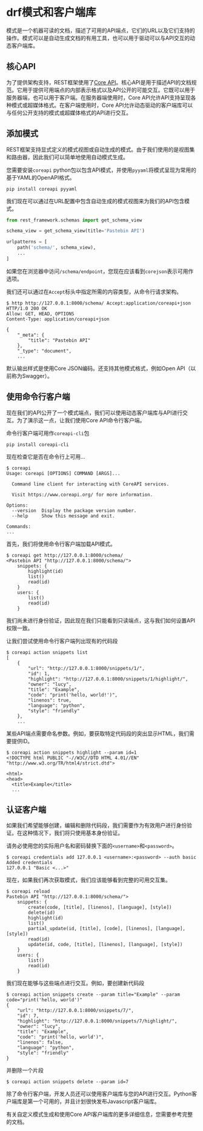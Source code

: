 # drf模式和客户端库

模式是一个机器可读的文档，描述了可用的API端点，它们的URL以及它们支持的操作。模式可以是自动生成文档的有用工具，也可以用于驱动可以与API交互的动态客户端库。

## 核心API

为了提供架构支持，REST框架使用了[Core API](https://www.coreapi.org/)。核心API是用于描述API的文档规范。它用于提供可用端点的内部表示格式以及API公开的可能交互。它既可以用于服务器端，也可以用于客户端。在服务器端使用时，Core API允许API支持呈现各种模式或超媒体格式。在客户端使用时，Core API允许动态驱动的客户端库可以与任何公开支持的模式或超媒体格式的API进行交互。

## 添加模式

REST框架支持显式定义的模式视图或自动生成的模式。由于我们使用的是视图集和路由器，因此我们可以简单地使用自动模式生成。

您需要安装`coreapi` python包以包含API模式，并使用`pyyaml`将模式呈现为常用的基于YAML的OpenAPI格式。

```
pip install coreapi pyyaml
```

我们现在可以通过在URL配置中包含自动生成的模式视图来为我们的API包含模式。

```python
from rest_framework.schemas import get_schema_view

schema_view = get_schema_view(title='Pastebin API')

urlpatterns = [
    path('schema/', schema_view),
    ...
]
```

如果您在浏览器中访问`/schema/endpoint`，您现在应该看到`corejson`表示可用作选项。

我们还可以通过在`Accept`标头中指定所需的内容类型，从命令行请求架构。

```shell
$ http http://127.0.0.1:8000/schema/ Accept:application/coreapi+json
HTTP/1.0 200 OK
Allow: GET, HEAD, OPTIONS
Content-Type: application/coreapi+json

{
    "_meta": {
        "title": "Pastebin API"
    },
    "_type": "document",
    ...
```

默认输出样式是使用Core JSON编码。还支持其他模式格式，例如Open API（以前称为Swagger）。

## 使用命令行客户端

现在我们的API公开了一个模式端点，我们可以使用动态客户端库与API进行交互。为了演示这一点，让我们使用Core API命令行客户端。

命令行客户端可用作`coreapi-cli`包

```shell
pip install coreapi-cli
```

现在检查它是否在命令行上可用...

```shell
$ coreapi
Usage: coreapi [OPTIONS] COMMAND [ARGS]...

  Command line client for interacting with CoreAPI services.

  Visit https://www.coreapi.org/ for more information.

Options:
  --version  Display the package version number.
  --help     Show this message and exit.

Commands:
...
```

首先，我们将使用命令行客户端加载API模式。

```shell
$ coreapi get http://127.0.0.1:8000/schema/
<Pastebin API "http://127.0.0.1:8000/schema/">
    snippets: {
        highlight(id)
        list()
        read(id)
    }
    users: {
        list()
        read(id)
    }
```

我们尚未进行身份验证，因此现在我们只能看到只读端点，这与我们如何设置API权限一致。

让我们尝试使用命令行客户端列出现有的代码段

```shell
$ coreapi action snippets list
[
    {
        "url": "http://127.0.0.1:8000/snippets/1/",
        "id": 1,
        "highlight": "http://127.0.0.1:8000/snippets/1/highlight/",
        "owner": "lucy",
        "title": "Example",
        "code": "print('hello, world!')",
        "linenos": true,
        "language": "python",
        "style": "friendly"
    },
    ...
```

某些API端点需要命名参数。例如，要获取特定代码段的突出显示HTML，我们需要提供ID。

```shell
$ coreapi action snippets highlight --param id=1
<!DOCTYPE html PUBLIC "-//W3C//DTD HTML 4.01//EN" "http://www.w3.org/TR/html4/strict.dtd">

<html>
<head>
  <title>Example</title>
  ...
```

## 认证客户端

如果我们希望能够创建，编辑和删除代码段，我们需要作为有效用户进行身份验证。在这种情况下，我们将只使用基本身份验证。

请务必使用您的实际用户名和密码替换下面的`<username>`和`<password>`。

```shell
$ coreapi credentials add 127.0.0.1 <username>:<password> --auth basic
Added credentials
127.0.0.1 "Basic <...>"
```

现在，如果我们再次获取模式，我们应该能够看到完整的可用交互集。

```shell
$ coreapi reload
Pastebin API "http://127.0.0.1:8000/schema/">
    snippets: {
        create(code, [title], [linenos], [language], [style])
        delete(id)
        highlight(id)
        list()
        partial_update(id, [title], [code], [linenos], [language], [style])
        read(id)
        update(id, code, [title], [linenos], [language], [style])
    }
    users: {
        list()
        read(id)
    }
```

我们现在能够与这些端点进行交互。例如，要创建新代码段

```shell
$ coreapi action snippets create --param title="Example" --param code="print('hello, world')"
{
    "url": "http://127.0.0.1:8000/snippets/7/",
    "id": 7,
    "highlight": "http://127.0.0.1:8000/snippets/7/highlight/",
    "owner": "lucy",
    "title": "Example",
    "code": "print('hello, world')",
    "linenos": false,
    "language": "python",
    "style": "friendly"
}
```

并删除一个片段

```shell
$ coreapi action snippets delete --param id=7
```

除了命令行客户端，开发人员还可以使用客户端库与您的API进行交互。Python客户端库是第一个可用的，并且计划很快发布Javascript客户端库。

有关自定义模式生成和使用Core API客户端库的更多详细信息，您需要参考完整的文档。



